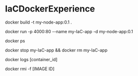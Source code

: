 # IaCDockerExperience

docker build -t my-node-app:0.1 .

docker run -p 4000:80 --name my-IaC-app -d my-node-app:0.1

docker ps

docker stop my-IaC-app && docker rm my-IaC-app

docker logs [container_id]


docker rmi -f [IMAGE ID]